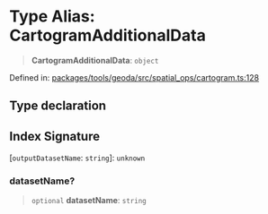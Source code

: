 # Type Alias: CartogramAdditionalData

> **CartogramAdditionalData**: `object`

Defined in: [packages/tools/geoda/src/spatial\_ops/cartogram.ts:128](https://github.com/GeoDaCenter/openassistant/blob/bc4037be52d89829440fcc4aaa1010be73719d16/packages/tools/geoda/src/spatial_ops/cartogram.ts#L128)

## Type declaration

## Index Signature

\[`outputDatasetName`: `string`\]: `unknown`

### datasetName?

> `optional` **datasetName**: `string`
